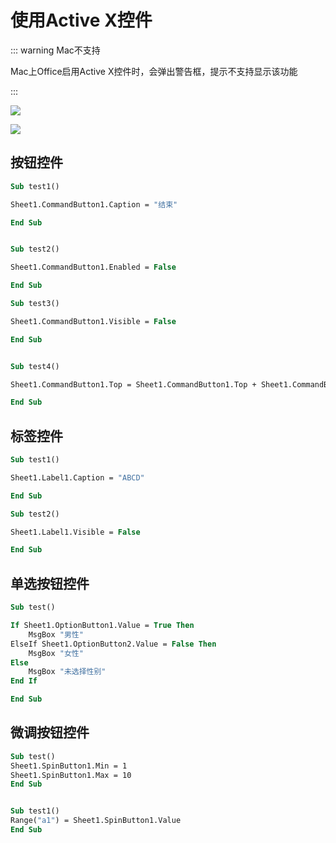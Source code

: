 # 使用Active X控件

::: warning Mac不支持

Mac上Office启用Active X控件时，会弹出警告框，提示不支持显示该功能

:::

![](/excel/截屏2024-04-1321.55.15.png)

![](/excel/截屏2024-04-1321.55.21.png)

## 按钮控件

```vb
Sub test1()

Sheet1.CommandButton1.Caption = "结束"

End Sub


Sub test2()

Sheet1.CommandButton1.Enabled = False

End Sub

Sub test3()

Sheet1.CommandButton1.Visible = False

End Sub


Sub test4()

Sheet1.CommandButton1.Top = Sheet1.CommandButton1.Top + Sheet1.CommandButton1.Height

End Sub
```

## 标签控件

```vb
Sub test1()

Sheet1.Label1.Caption = "ABCD"

End Sub

Sub test2()

Sheet1.Label1.Visible = False

End Sub
```

## 单选按钮控件

```vb
Sub test()

If Sheet1.OptionButton1.Value = True Then
    MsgBox "男性"
ElseIf Sheet1.OptionButton2.Value = False Then
    MsgBox "女性"
Else
    MsgBox "未选择性别"
End If

End Sub
```

## 微调按钮控件

```vb
Sub test()
Sheet1.SpinButton1.Min = 1
Sheet1.SpinButton1.Max = 10
End Sub


Sub test1()
Range("a1") = Sheet1.SpinButton1.Value
End Sub
```

